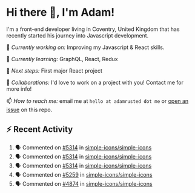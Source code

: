 # Hi there 👋, I'm Adam!

I'm a front-end developer living in Coventry, United Kingdom that has recently started his journey into Javascript development.

🔨 *Currently working on:* Improving my Javascript & React skills.

🌱 *Currently learning:* GraphQL, React, Redux

🎯 *Next steps:* First major React project

🤝 *Collaborations:* I'd love to work on a project with you! Contact me for more info!

📫 *How to reach me:* email me at `hello at adamrusted dot me` or [open an issue](https://github.com/adamrusted/adamrusted/issues/new) on this repo.

## :zap: Recent Activity
<!--START_SECTION:activity-->
1. 🗣 Commented on [#5314](https://github.com/simple-icons/simple-icons/issues/5314) in [simple-icons/simple-icons](https://github.com/simple-icons/simple-icons)
2. 🗣 Commented on [#5314](https://github.com/simple-icons/simple-icons/issues/5314) in [simple-icons/simple-icons](https://github.com/simple-icons/simple-icons)
3. 🗣 Commented on [#5314](https://github.com/simple-icons/simple-icons/issues/5314) in [simple-icons/simple-icons](https://github.com/simple-icons/simple-icons)
4. 🗣 Commented on [#5259](https://github.com/simple-icons/simple-icons/issues/5259) in [simple-icons/simple-icons](https://github.com/simple-icons/simple-icons)
5. 🗣 Commented on [#4874](https://github.com/simple-icons/simple-icons/issues/4874) in [simple-icons/simple-icons](https://github.com/simple-icons/simple-icons)
<!--END_SECTION:activity-->
